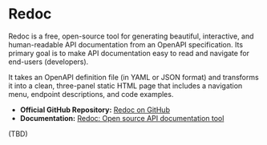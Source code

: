 # Redoc

Redoc is a free, open-source tool for generating beautiful, interactive, and human-readable API documentation from an OpenAPI specification. Its primary goal is to make API documentation easy to read and navigate for end-users (developers).

It takes an OpenAPI definition file (in YAML or JSON format) and transforms it into a clean, three-panel static HTML page that includes a navigation menu, endpoint descriptions, and code examples.

- **Official GitHub Repository:** [Redoc on GitHub](https://github.com/Redocly/redoc)
- **Documentation:** [Redoc: Open source API documentation tool](https://redocly.com/docs/redoc)


(TBD)
